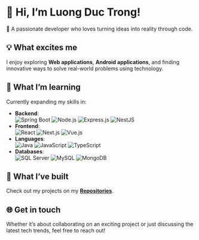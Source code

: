 # 👋 Hi, I’m **Luong Duc Trong**!

🌟 A passionate developer who loves turning ideas into reality through code.

## 💡 **What excites me**
I enjoy exploring **Web applications**, **Android applications**, and finding innovative ways to solve real-world problems using technology.

## 🌱 **What I’m learning**
Currently expanding my skills in:

- **Backend**:  
  ![Spring Boot](https://img.shields.io/badge/-Spring_Boot-6DB33F?logo=spring-boot&logoColor=white&style=flat) ![Node.js](https://img.shields.io/badge/-Node.js-339933?logo=node.js&logoColor=white&style=flat) ![Express.js](https://img.shields.io/badge/-Express.js-000000?logo=express&logoColor=white&style=flat) ![NestJS](https://img.shields.io/badge/-NestJS-E0234E?logo=nestjs&logoColor=white&style=flat)
- **Frontend**:  
  ![React](https://img.shields.io/badge/-React-61DAFB?logo=react&logoColor=white&style=flat) ![Next.js](https://img.shields.io/badge/-Next.js-000000?logo=next.js&logoColor=white&style=flat) ![Vue.js](https://img.shields.io/badge/-Vue.js-4FC08D?logo=vue.js&logoColor=white&style=flat)
- **Languages**:  
  ![Java](https://img.shields.io/badge/-Java-007396?logo=java&logoColor=white&style=flat) ![JavaScript](https://img.shields.io/badge/-JavaScript-F7DF1E?logo=javascript&logoColor=white&style=flat) ![TypeScript](https://img.shields.io/badge/-TypeScript-3178C6?logo=typescript&logoColor=white&style=flat)
- **Databases**:  
  ![SQL Server](https://img.shields.io/badge/-SQL_Server-CC2927?logo=microsoft-sql-server&logoColor=white&style=flat) ![MySQL](https://img.shields.io/badge/-MySQL-4479A1?logo=mysql&logoColor=white&style=flat) ![MongoDB](https://img.shields.io/badge/-MongoDB-47A248?logo=mongodb&logoColor=white&style=flat)

## 🔭 **What I’ve built**
Check out my projects on my [**Repositories**](https://github.com/luongductrong?tab=repositories).

## 🌐 **Get in touch**
Whether it’s about collaborating on an exciting project or just discussing the latest tech trends, feel free to reach out!


<!---
luongductrong/luongductrong is a ✨ special ✨ repository because its `README.md` (this file) appears on your GitHub profile.
You can click the Preview link to take a look at your changes.
--->
